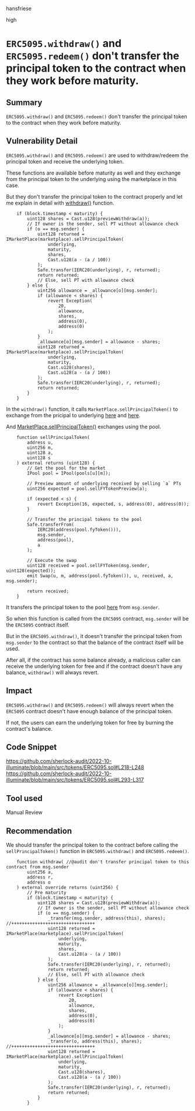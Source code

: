 hansfriese

high

# `ERC5095.withdraw()` and `ERC5095.redeem()` don't transfer the principal token to the contract when they work before maturity.

## Summary
`ERC5095.withdraw()` and `ERC5095.redeem()` don't transfer the principal token to the contract when they work before maturity.

## Vulnerability Detail
`ERC5095.withdraw()` and `ERC5095.redeem()` are used to withdraw/redeem the principal token and receive the underlying token.

These functions are available before maturity as well and they exchange from the principal token to the underlying using the marketplace in this case.

But they don't transfer the principal token to the contract properly and let me explain in detail with [withdraw()](https://github.com/sherlock-audit/2022-10-illuminate/blob/main/src/tokens/ERC5095.sol#L215-L249) function.

```solidity
    if (block.timestamp < maturity) {
        uint128 shares = Cast.u128(previewWithdraw(a));
        // If owner is the sender, sell PT without allowance check
        if (o == msg.sender) {
            uint128 returned = IMarketPlace(marketplace).sellPrincipalToken(
                underlying,
                maturity,
                shares,
                Cast.u128(a - (a / 100))
            );
            Safe.transfer(IERC20(underlying), r, returned);
            return returned;
            // Else, sell PT with allowance check
        } else {
            uint256 allowance = _allowance[o][msg.sender];
            if (allowance < shares) {
                revert Exception(
                    20,
                    allowance,
                    shares,
                    address(0),
                    address(0)
                );
            }
            _allowance[o][msg.sender] = allowance - shares;
            uint128 returned = IMarketPlace(marketplace).sellPrincipalToken(
                underlying,
                maturity,
                Cast.u128(shares),
                Cast.u128(a - (a / 100))
            );
            Safe.transfer(IERC20(underlying), r, returned);
            return returned;
        }
    }
```

In the `withdraw()` function, it calls `MarketPlace.sellPrincipalToken()` to exchange from the pricipal to underlying [here](https://github.com/sherlock-audit/2022-10-illuminate/blob/main/src/tokens/ERC5095.sol#L219) and [here](https://github.com/sherlock-audit/2022-10-illuminate/blob/main/src/tokens/ERC5095.sol#L240).

And [MarketPlace.sellPrincipalToken()](https://github.com/sherlock-audit/2022-10-illuminate/blob/main/src/Marketplace.sol#L285) exchanges using the pool.

```solidity
    function sellPrincipalToken(
        address u,
        uint256 m,
        uint128 a,
        uint128 s
    ) external returns (uint128) {
        // Get the pool for the market
        IPool pool = IPool(pools[u][m]);

        // Preview amount of underlying received by selling `a` PTs
        uint256 expected = pool.sellFYTokenPreview(a);

        if (expected < s) {
            revert Exception(16, expected, s, address(0), address(0));
        }

        // Transfer the principal tokens to the pool
        Safe.transferFrom(
            IERC20(address(pool.fyToken())),
            msg.sender,
            address(pool),
            a
        );

        // Execute the swap
        uint128 received = pool.sellFYToken(msg.sender, uint128(expected));
        emit Swap(u, m, address(pool.fyToken()), u, received, a, msg.sender);

        return received;
    }
```

It transfers the principal token to the pool [here](https://github.com/sherlock-audit/2022-10-illuminate/blob/main/src/Marketplace.sol#L301-L307) from `msg.sender`.

So when this function is called from the `ERC5095` contract, `msg.sender` will be the `ERC5095` contract itself.

But in the `ERC5095.withdraw()`, it doesn't transfer the principal token from `msg.sender` to the contract so that the balance of the contract itself will be used.

After all, if the contract has some balance already, a malicious caller can receive the underlying token for free and if the contract doesn't have any balance, `withdraw()` will always revert.

## Impact
`ERC5095.withdraw()` and `ERC5095.redeem()` will always revert when the `ERC5095` contract doesn't have enough balance of the principal token.

If not, the users can earn the underlying token for free by burning the contract's balance.

## Code Snippet
https://github.com/sherlock-audit/2022-10-illuminate/blob/main/src/tokens/ERC5095.sol#L218-L248
https://github.com/sherlock-audit/2022-10-illuminate/blob/main/src/tokens/ERC5095.sol#L293-L317

## Tool used
Manual Review

## Recommendation
We should transfer the principal token to the contract before calling the `sellPrincipalToken()` function in `ERC5095.withdraw()` and `ERC5095.redeem()`.

```solidity
    function withdraw( //@audit don't transfer principal token to this contract from msg.sender
        uint256 a,
        address r,
        address o
    ) external override returns (uint256) {
        // Pre maturity
        if (block.timestamp < maturity) {
            uint128 shares = Cast.u128(previewWithdraw(a));
            // If owner is the sender, sell PT without allowance check
            if (o == msg.sender) {
                _transfer(msg.sender, address(this), shares); //++++++++++++++++++++++++++++++++
                uint128 returned = IMarketPlace(marketplace).sellPrincipalToken(
                    underlying,
                    maturity,
                    shares,
                    Cast.u128(a - (a / 100))
                );
                Safe.transfer(IERC20(underlying), r, returned);
                return returned;
                // Else, sell PT with allowance check
            } else {
                uint256 allowance = _allowance[o][msg.sender];
                if (allowance < shares) {
                    revert Exception(
                        20,
                        allowance,
                        shares,
                        address(0),
                        address(0)
                    );
                }
                _allowance[o][msg.sender] = allowance - shares;
                _transfer(o, address(this), shares); //++++++++++++++++++++++++++++++++
                uint128 returned = IMarketPlace(marketplace).sellPrincipalToken(
                    underlying,
                    maturity,
                    Cast.u128(shares),
                    Cast.u128(a - (a / 100))
                );
                Safe.transfer(IERC20(underlying), r, returned);
                return returned;
            }
        }
```